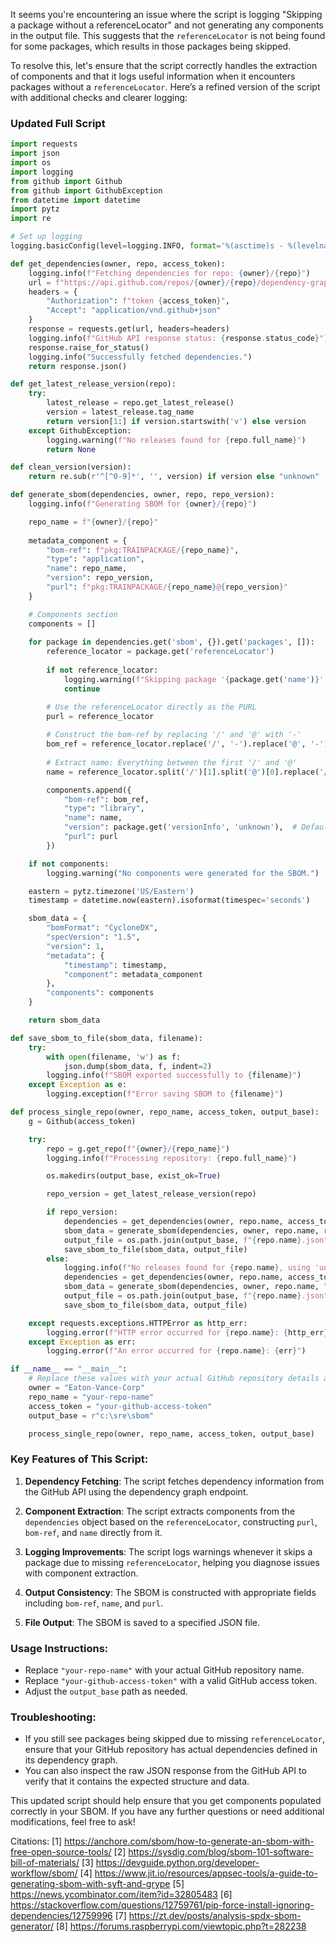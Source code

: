 It seems you're encountering an issue where the script is logging "Skipping a package without a referenceLocator" and not generating any components in the output file. This suggests that the `referenceLocator` is not being found for some packages, which results in those packages being skipped.

To resolve this, let's ensure that the script correctly handles the extraction of components and that it logs useful information when it encounters packages without a `referenceLocator`. Here’s a refined version of the script with additional checks and clearer logging:

### Updated Full Script

```python
import requests
import json
import os
import logging
from github import Github
from github import GithubException
from datetime import datetime
import pytz
import re

# Set up logging
logging.basicConfig(level=logging.INFO, format='%(asctime)s - %(levelname)s - %(message)s')

def get_dependencies(owner, repo, access_token):
    logging.info(f"Fetching dependencies for repo: {owner}/{repo}")
    url = f"https://api.github.com/repos/{owner}/{repo}/dependency-graph/sbom"
    headers = {
        "Authorization": f"token {access_token}",
        "Accept": "application/vnd.github+json"
    }
    response = requests.get(url, headers=headers)
    logging.info(f"GitHub API response status: {response.status_code}")
    response.raise_for_status()
    logging.info("Successfully fetched dependencies.")
    return response.json()

def get_latest_release_version(repo):
    try:
        latest_release = repo.get_latest_release()
        version = latest_release.tag_name
        return version[1:] if version.startswith('v') else version
    except GithubException:
        logging.warning(f"No releases found for {repo.full_name}")
        return None

def clean_version(version):
    return re.sub(r'^[^0-9]*', '', version) if version else "unknown"

def generate_sbom(dependencies, owner, repo, repo_version):
    logging.info(f"Generating SBOM for {owner}/{repo}")

    repo_name = f"{owner}/{repo}"
    
    metadata_component = {
        "bom-ref": f"pkg:TRAINPACKAGE/{repo_name}",
        "type": "application",
        "name": repo_name,
        "version": repo_version,
        "purl": f"pkg:TRAINPACKAGE/{repo_name}@{repo_version}"
    }

    # Components section
    components = []
    
    for package in dependencies.get('sbom', {}).get('packages', []):
        reference_locator = package.get('referenceLocator')
        
        if not reference_locator:
            logging.warning(f"Skipping package '{package.get('name')}' without a referenceLocator")
            continue

        # Use the referenceLocator directly as the PURL
        purl = reference_locator
        
        # Construct the bom-ref by replacing '/' and '@' with '-'
        bom_ref = reference_locator.replace('/', '-').replace('@', '-')
        
        # Extract name: Everything between the first '/' and '@'
        name = reference_locator.split('/')[1].split('@')[0].replace('/', ':')

        components.append({
            "bom-ref": bom_ref,
            "type": "library",
            "name": name,
            "version": package.get('versionInfo', 'unknown'),  # Default to 'unknown' if no version info is available
            "purl": purl
        })

    if not components:
        logging.warning("No components were generated for the SBOM.")

    eastern = pytz.timezone('US/Eastern')
    timestamp = datetime.now(eastern).isoformat(timespec='seconds')

    sbom_data = {
        "bomFormat": "CycloneDX",
        "specVersion": "1.5",
        "version": 1,
        "metadata": {
            "timestamp": timestamp,
            "component": metadata_component
        },
        "components": components
    }

    return sbom_data

def save_sbom_to_file(sbom_data, filename):
    try:
        with open(filename, 'w') as f:
            json.dump(sbom_data, f, indent=2)
        logging.info(f"SBOM exported successfully to {filename}")
    except Exception as e:
        logging.exception(f"Error saving SBOM to {filename}")

def process_single_repo(owner, repo_name, access_token, output_base):
    g = Github(access_token)

    try:
        repo = g.get_repo(f"{owner}/{repo_name}")
        logging.info(f"Processing repository: {repo.full_name}")

        os.makedirs(output_base, exist_ok=True)

        repo_version = get_latest_release_version(repo)

        if repo_version:
            dependencies = get_dependencies(owner, repo.name, access_token)
            sbom_data = generate_sbom(dependencies, owner, repo.name, repo_version)
            output_file = os.path.join(output_base, f"{repo.name}.json")
            save_sbom_to_file(sbom_data, output_file)
        else:
            logging.info(f"No releases found for {repo.name}, using 'unknown' as version")
            dependencies = get_dependencies(owner, repo.name, access_token)
            sbom_data = generate_sbom(dependencies, owner, repo.name, "unknown")
            output_file = os.path.join(output_base, f"{repo.name}.json")
            save_sbom_to_file(sbom_data, output_file)

    except requests.exceptions.HTTPError as http_err:
        logging.error(f"HTTP error occurred for {repo.name}: {http_err}")
    except Exception as err:
        logging.error(f"An error occurred for {repo.name}: {err}")

if __name__ == "__main__":
    # Replace these values with your actual GitHub repository details and access token
    owner = "Eaton-Vance-Corp"
    repo_name = "your-repo-name"
    access_token = "your-github-access-token"
    output_base = r"c:\sre\sbom"

    process_single_repo(owner, repo_name, access_token, output_base)
```

### Key Features of This Script:

1. **Dependency Fetching**: The script fetches dependency information from the GitHub API using the dependency graph endpoint.

2. **Component Extraction**: The script extracts components from the `dependencies` object based on the `referenceLocator`, constructing `purl`, `bom-ref`, and `name` directly from it.

3. **Logging Improvements**: The script logs warnings whenever it skips a package due to missing `referenceLocator`, helping you diagnose issues with component extraction.

4. **Output Consistency**: The SBOM is constructed with appropriate fields including `bom-ref`, `name`, and `purl`.

5. **File Output**: The SBOM is saved to a specified JSON file.

### Usage Instructions:

- Replace `"your-repo-name"` with your actual GitHub repository name.
- Replace `"your-github-access-token"` with a valid GitHub access token.
- Adjust the `output_base` path as needed.

### Troubleshooting:

- If you still see packages being skipped due to missing `referenceLocator`, ensure that your GitHub repository has actual dependencies defined in its dependency graph.
- You can also inspect the raw JSON response from the GitHub API to verify that it contains the expected structure and data.

This updated script should help ensure that you get components populated correctly in your SBOM. If you have any further questions or need additional modifications, feel free to ask!

Citations:
[1] https://anchore.com/sbom/how-to-generate-an-sbom-with-free-open-source-tools/
[2] https://sysdig.com/blog/sbom-101-software-bill-of-materials/
[3] https://devguide.python.org/developer-workflow/sbom/
[4] https://www.jit.io/resources/appsec-tools/a-guide-to-generating-sbom-with-syft-and-grype
[5] https://news.ycombinator.com/item?id=32805483
[6] https://stackoverflow.com/questions/12759761/pip-force-install-ignoring-dependencies/12759996
[7] https://zt.dev/posts/analysis-spdx-sbom-generator/
[8] https://forums.raspberrypi.com/viewtopic.php?t=282238
